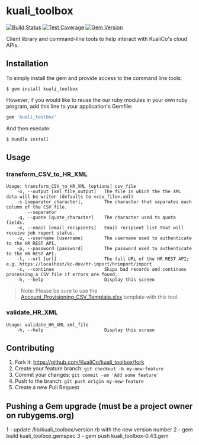 # kuali_toolbox

[![Build Status](https://travis-ci.org/KualiCo/kuali_toolbox.svg?branch=master)](https://travis-ci.org/KualiCo/kuali_toolbox)
[![Test Coverage](https://codeclimate.com/github/KualiCo/kuali_toolbox/badges/coverage.svg)](https://codeclimate.com/github/KualiCo/kuali_toolbox)
[![Gem Version](https://badge.fury.io/rb/kuali_toolbox.svg)](http://badge.fury.io/rb/kuali_toolbox)

Client library and command-line tools to help interact with KualiCo's cloud APIs.

## Installation

To simply install the gem and provide access to the command line tools:

    $ gem install kuali_toolbox

However, if you would like to reuse the our ruby modules in your own ruby program,
add this line to your application's Gemfile:

```ruby
gem 'kuali_toolbox'
```

And then execute:

    $ bundle install

## Usage

### transform_CSV_to_HR_XML

```
Usage: transform_CSV_to_HR_XML [options] csv_file
    -o, --output [xml_file_output]   The file in which the the XML data will be writen (defaults to <csv_file>.xml)
    -s [separator_character],        The character that separates each column of the CSV file.
        --separator
    -q, --quote [quote_character]    The character used to quote fields.
    -e, --email [email_recipients]   Email recipient list that will receive job report status.
    -u, --username [username]        The username used to authenticate to the HR REST API.
    -p, --password [password]        The password used to authenticate to the HR REST API.
    -l, --url [url]                  The full URL of the HR REST API; e.g. https://localhost/kc-dev/hr-import/hrimport/import
    -c, --continue                   Skips bad records and continues processing a CSV file if errors are found.
    -h, --help                       Display this screen
```
> Note: Please be sure to use the [Account_Provisioning_CSV_Template.xlsx](https://github.com/KualiCo/kuali_toolbox/raw/master/Account_Provisioning_CSV_Template.xlsx) template with this tool.

### validate_HR_XML

```
Usage: validate_HR_XML xml_file
    -h, --help                       Display this screen
```

## Contributing

1. Fork it: https://github.com/KualiCo/kuali_toolbox/fork
2. Create your feature branch: `git checkout -b my-new-feature`
3. Commit your changes: `git commit -am 'Add some feature'`
4. Push to the branch: `git push origin my-new-feature`
5. Create a new Pull Request

## Pushing a Gem upgrade (must be a project owner on rubygems.org)
1 - update <base>/lib/kuali_toolbox/version.rb with the new version number
2 - gem build kuali_toolbox.gemspec
3 - gem push kuali_toolbox-0.43.gem
